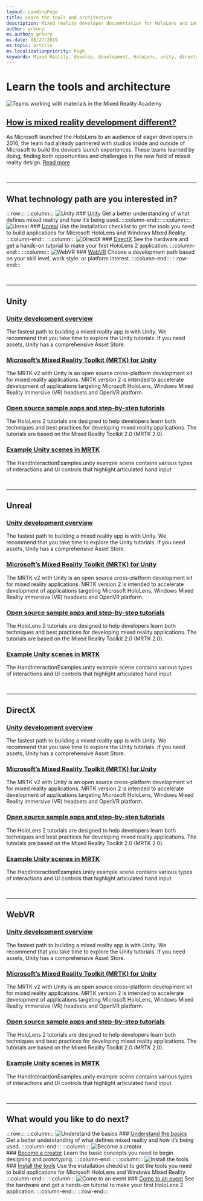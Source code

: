 ```yaml
---
layout: LandingPage
title: Learn the tools and architecture
description: Mixed reality developer documentation for HoloLens and immersive headsets.
author: grbury
ms.author: grbury
ms.date: 08/27/2019
ms.topic: article
ms.localizationpriority: high
keywords: Mixed Reality, develop, development, HoloLens, unity, directx
---
```


# Learn the tools and architecture


![Teams working with materials in the Mixed Reality Academy](images/Development_Hero.png)

## [How is mixed reality development different?](case-study-expanding-the-design-process-for-mixed-reality.md)

As Microsoft launched the HoloLens to an audience of eager developers in 2016, the team had already partnered with studios inside and outside of Microsoft to build the device’s launch experiences. These teams learned by doing, finding both opportunities and challenges in the new field of mixed reality design. [Read more](case-study-expanding-the-design-process-for-mixed-reality.md)


<br>

---


## What technology path are you interested in? 

:::row:::
    :::column:::
       ![Unity](images/unity_logo.png)
        ### [Unity](unity-development-overview.md)
        Get a better understanding of what defines mixed reality and how it’s being used.
    :::column-end:::
    :::column:::
        ![Unreal](images/Unreal_logo.png)
         ### [Unreal](https://www.unrealengine.com/en-US/blog/unreal-engine-4-support-for-hololens-2-released-in-early-access)
        Use the installation checklist to get the tools you need to build applications for Microsoft HoloLens and Windows Mixed Reality.
    :::column-end:::
    :::column:::
        ![DirectX](images/DirectX_logo.png)
         ### [DirectX](directx-development-overview.md)
        See the hardware and get a hands-on tutorial to make your first HoloLens 2 application.
    :::column-end:::
    :::column:::
        ![WebVR](images/WebVR_logo.png)
         ### [WebVR](using-webvr-in-edge-with-windows-mixed-reality.md)
        Choose a development path based on your skill level, work style. or platform interest.
    :::column-end:::
:::row-end:::


<br>

---

## Unity


### [Unity development overview](unity-development-overview.md)
The fastest path to building a mixed reality app is with Unity. We recommend that you take time to explore the Unity tutorials. If you need assets, Unity has a comprehensive Asset Store. 
<br>

### [Microsoft’s Mixed Reality Toolkit (MRTK) for Unity](mrtk-getting-started.md)
The MRTK v2 with Unity is an open source cross-platform development kit for mixed reality applications. MRTK version 2 is intended to accelerate development of applications targeting Microsoft HoloLens, Windows Mixed Reality immersive (VR) headsets and OpenVR platform.
<br>

### [Open source sample apps and step-by-step tutorials](tutorials.md)
The HoloLens 2 tutorials are designed to help developers learn both techniques and best practices for developing mixed reality applications. The tutorials are based on the Mixed Reality Toolkit 2.0 (MRTK 2.0).
<br>

### [Example Unity scenes in MRTK](https://microsoft.github.io/MixedRealityToolkit-Unity/Documentation/README_HandInteractionExamples.html)
The HandInteractionExamples.unity example scene contains various types of interactions and UI controls that highlight articulated hand input

<br>

---

## Unreal


### [Unity development overview](unity-development-overview.md)

The fastest path to building a mixed reality app is with Unity. We recommend that you take time to explore the Unity tutorials. If you need assets, Unity has a comprehensive Asset Store. 

### [Microsoft’s Mixed Reality Toolkit (MRTK) for Unity](mrtk-getting-started.md)

The MRTK v2 with Unity is an open source cross-platform development kit for mixed reality applications. MRTK version 2 is intended to accelerate development of applications targeting Microsoft HoloLens, Windows Mixed Reality immersive (VR) headsets and OpenVR platform.

### [Open source sample apps and step-by-step tutorials](tutorials.md)

The HoloLens 2 tutorials are designed to help developers learn both techniques and best practices for developing mixed reality applications. The tutorials are based on the Mixed Reality Toolkit 2.0 (MRTK 2.0).

### [Example Unity scenes in MRTK](https://microsoft.github.io/MixedRealityToolkit-Unity/Documentation/README_HandInteractionExamples.html)

The HandInteractionExamples.unity example scene contains various types of interactions and UI controls that highlight articulated hand input

<br>

---

## DirectX


### [Unity development overview](unity-development-overview.md)

The fastest path to building a mixed reality app is with Unity. We recommend that you take time to explore the Unity tutorials. If you need assets, Unity has a comprehensive Asset Store. 

### [Microsoft’s Mixed Reality Toolkit (MRTK) for Unity](mrtk-getting-started.md)

The MRTK v2 with Unity is an open source cross-platform development kit for mixed reality applications. MRTK version 2 is intended to accelerate development of applications targeting Microsoft HoloLens, Windows Mixed Reality immersive (VR) headsets and OpenVR platform.

### [Open source sample apps and step-by-step tutorials](tutorials.md)

The HoloLens 2 tutorials are designed to help developers learn both techniques and best practices for developing mixed reality applications. The tutorials are based on the Mixed Reality Toolkit 2.0 (MRTK 2.0).

### [Example Unity scenes in MRTK](https://microsoft.github.io/MixedRealityToolkit-Unity/Documentation/README_HandInteractionExamples.html)

The HandInteractionExamples.unity example scene contains various types of interactions and UI controls that highlight articulated hand input

<br>

---

## WebVR


### [Unity development overview](unity-development-overview.md)

The fastest path to building a mixed reality app is with Unity. We recommend that you take time to explore the Unity tutorials. If you need assets, Unity has a comprehensive Asset Store. 

### [Microsoft’s Mixed Reality Toolkit (MRTK) for Unity](mrtk-getting-started.md)

The MRTK v2 with Unity is an open source cross-platform development kit for mixed reality applications. MRTK version 2 is intended to accelerate development of applications targeting Microsoft HoloLens, Windows Mixed Reality immersive (VR) headsets and OpenVR platform.

### [Open source sample apps and step-by-step tutorials](tutorials.md)

The HoloLens 2 tutorials are designed to help developers learn both techniques and best practices for developing mixed reality applications. The tutorials are based on the Mixed Reality Toolkit 2.0 (MRTK 2.0).

### [Example Unity scenes in MRTK](https://microsoft.github.io/MixedRealityToolkit-Unity/Documentation/README_HandInteractionExamples.html)

The HandInteractionExamples.unity example scene contains various types of interactions and UI controls that highlight articulated hand input

<br>

---

## What would you like to do next?


:::row:::
    :::column:::
       ![Understand the basics](images/icon-lightbulb.jpg)
        ### [Understand the basics](index.md#understand-the-basics)
        Get a better understanding of what defines mixed reality and how it’s being used.
    :::column-end:::
    :::column:::
        ![Become a creator](images/icon-design.jpg)<br>
         ### [Become a creator](design.md)
        Learn the basic concepts you need to begin designing and prototyping.
    :::column-end:::
    :::column:::
        ![Install the tools](images/icon-design.jpg)
         ### [Install the tools](install-the-tools.md)
        Use the installation checklist to get the tools you need to build applications for Microsoft HoloLens and Windows Mixed Reality.
    :::column-end:::
    :::column:::
        ![Come to an event](images/icon-calendar.jpg)
         ### [Come to an event](sf-academy-events.md)
        See the hardware and get a hands-on tutorial to make your first HoloLens 2 application.
    :::column-end:::
:::row-end:::